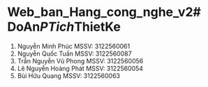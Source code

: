 # Web_ban_Hang_cong_nghe_v2#   D o A n _ P T i c h _ T h i e t K e 
 
 

1.	Nguyễn Minh Phúc		MSSV: 3122560061
2.	Nguyễn Quốc Tuấn		MSSV: 3122560087
3.	Trần Nguyễn Vũ Phong	MSSV: 3122560056
4.	Lê Nguyễn Hoàng Phát	MSSV: 3122560054
5.	Bùi Hữu Quang 		    MSSV: 3122560063